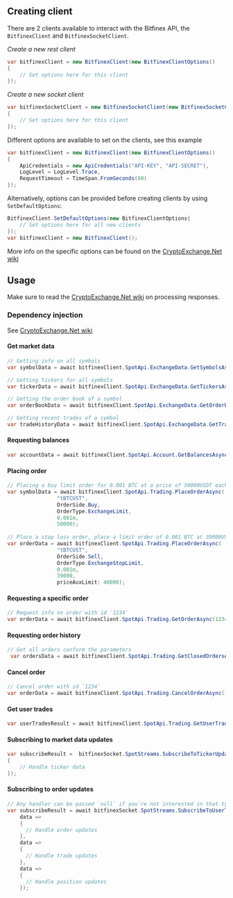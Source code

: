 ## Creating client
There are 2 clients available to interact with the Bitfinex API, the `BitfinexClient` and `BitfinexSocketClient`.

*Create a new rest client*
````C#
var bitfinexClient = new BitfinexClient(new BitfinexClientOptions()
{
	// Set options here for this client
});
````

*Create a new socket client*
````C#
var bitfinexSocketClient = new BitfinexSocketClient(new BitfinexSocketClientOptions()
{
	// Set options here for this client
});
````

Different options are available to set on the clients, see this example
````C#
var bitfinexClient = new BitfinexClient(new BitfinexClientOptions()
{
	ApiCredentials = new ApiCredentials("API-KEY", "API-SECRET"),
	LogLevel = LogLevel.Trace,
	RequestTimeout = TimeSpan.FromSeconds(60)
});
````
Alternatively, options can be provided before creating clients by using `SetDefaultOptions`:
````C#
BitfinexClient.SetDefaultOptions(new BitfinexClientOptions{
	// Set options here for all new clients
});
var bitfinexClient = new BitfinexClient();
````
More info on the specific options can be found on the [CryptoExchange.Net wiki](https://github.com/JKorf/CryptoExchange.Net/wiki/Options)

## Usage
Make sure to read the [CryptoExchange.Net wiki](https://github.com/JKorf/CryptoExchange.Net/wiki/Clients#processing-request-responses) on processing responses.

### Dependency injection
See [CryptoExchange.Net wiki](https://github.com/JKorf/CryptoExchange.Net/wiki/Clients#dependency-injection)

#### Get market data
````C#
// Getting info on all symbols
var symbolData = await bitfinexClient.SpotApi.ExchangeData.GetSymbolsAsync();

// Getting tickers for all symbols
var tickerData = await bitfinexClient.SpotApi.ExchangeData.GetTickersAsync();

// Getting the order book of a symbol
var orderBookData = await bitfinexClient.SpotApi.ExchangeData.GetOrderBookAsync("tBTCUST", Precision.PrecisionLevel0);

// Getting recent trades of a symbol
var tradeHistoryData = await bitfinexClient.SpotApi.ExchangeData.GetTradeHistoryAsync("tBTCUST");
````

#### Requesting balances
````C#
var accountData = await bitfinexClient.SpotApi.Account.GetBalancesAsync();
````
#### Placing order
````C#
// Placing a buy limit order for 0.001 BTC at a price of 50000USDT each
var symbolData = await bitfinexClient.SpotApi.Trading.PlaceOrderAsync(
                "tBTCUST",
                OrderSide.Buy,
                OrderType.ExchangeLimit,
                0.001m,
                50000);
													
// Place a stop loss order, place a limit order of 0.001 BTC at 39000USDT each when the last trade price drops below 40000USDT
var orderData = await bitfinexClient.SpotApi.Trading.PlaceOrderAsync(
                "tBTCUST",
                OrderSide.Sell,
                OrderType.ExchangeStopLimit,
                0.001m,
                39000,
                priceAuxLimit: 40000);
````

#### Requesting a specific order
````C#
// Request info on order with id `1234`
var orderData = await bitfinexClient.SpotApi.Trading.GetOrderAsync(1234);
````

#### Requesting order history
````C#
// Get all orders conform the parameters
 var ordersData = await bitfinexClient.SpotApi.Trading.GetClosedOrdersAsync();
````

#### Cancel order
````C#
// Cancel order with id `1234`
var orderData = await bitfinexClient.SpotApi.Trading.CancelOrderAsync(1234);
````

#### Get user trades
````C#
var userTradesResult = await bitfinexClient.SpotApi.Trading.GetUserTradesAsync();
````

#### Subscribing to market data updates
````C#
var subscribeResult =  bitfinexSocket.SpotStreams.SubscribeToTickerUpdatesAsync("tBTCUST", data =>
{
	// Handle ticker data
});
````

#### Subscribing to order updates
````C#
// Any handler can be passed `null` if you're not interested in that type of update
var subscribeResult = await bitfinexSocket.SpotStreams.SubscribeToUserTradeUpdatesAsync(
	data =>
	{
	  // Handle order updates
	},
	data =>
	{
	  // Handle trade updates
	}, 
	data =>
	{
	  // Handle position updates
	});
````

